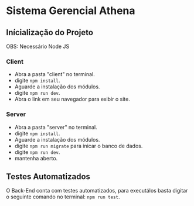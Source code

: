 # Sistema Gerencial Athena

## Inícialização do Projeto
OBS: Necessário Node JS

### Client
- Abra a pasta "client" no terminal.
- digite <code>npm install</code>.
- Aguarde a instalação dos módulos.
- digite <code>npm run dev</code>.
- Abra o link em seu navegador para exibir o site.

### Server
- Abra a pasta "server" no terminal.
- digite <code>npm install</code>.
- Aguarde a instalação dos módulos.
- digite <code>npm run migrate</code> para inicar o banco de dados.
- digite <code>npm run dev</code>.
- mantenha aberto.

## Testes Automatizados
O Back-End conta com testes automatizados, para executálos basta digitar o seguinte comando no terminal:
<code>npm run test</code>.